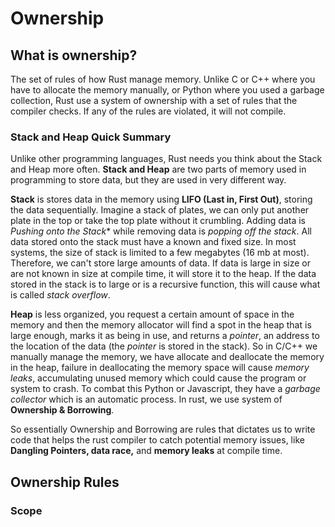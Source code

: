 # Ownership

## What is ownership?

The set of rules of how Rust manage memory. Unlike C or C++ where you have to allocate the memory manually, or Python where you used a garbage collection, Rust use a system of ownership with a set of rules that the compiler checks. If any of the rules are violated, it will not compile.

### Stack and Heap Quick Summary

Unlike other programming languages, Rust needs you think about the Stack and Heap more often. **Stack and Heap** are two parts of memory used in programming to store data, but they are used in very different way.

**Stack** is stores data in the memory using **LIFO (Last in, First Out)**, storing the data sequentially. Imagine a stack of plates, we can only put another plate in the top or take the top plate without it crumbling. Adding data is *Pushing onto the Stack** while removing data is *popping off the stack*. All data stored onto the stack must have a known and fixed size. In most systems, the size of stack is limited to a few megabytes (16 mb at most). Therefore, we can't store large amounts of data. If data is large in size or are not known in size at compile time, it will store it to the heap. If the data stored in the stack is to large or is a recursive function, this will cause what is called *stack overflow*.

**Heap** is less organized, you request a certain amount of space in the memory and then the memory allocator will find a spot in the heap that is large enough, marks it as being in use, and returns a *pointer*, an address to the location of the data (the *pointer* is stored in the stack). So in C/C++ we manually manage the memory, we have allocate and deallocate the memory in the heap, failure in deallocating the memory space will cause *memory leaks*, accumulating unused memory which could cause the program or system to crash. To combat this Python or Javascript, they have a *garbage collector* which is an automatic process. In rust, we use system of **Ownership & Borrowing**.

So essentially Ownership and Borrowing are rules that dictates us to write code that helps the rust compiler to catch potential memory issues, like **Dangling Pointers, data race,** and **memory leaks** at compile time.

## Ownership Rules

### Scope


